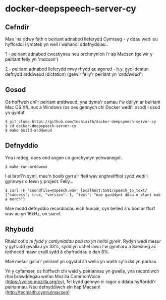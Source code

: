 # docker-deepspeech-server-cy

## Cefndir

Mae 'na ddwy fath o beiriant adnabod lleferydd Cymraeg - y ddau wedi eu hyfforddi i ymateb yn well i wahanol ddefnyddiau..

 1 - peiriant adnabod cwestiynau neu orchmynion i'r ap Macsen (gelwir y peiriant felly yn '*macsen*')
 
 2 - peiriant adnabod lleferydd mwy rhydd ac agored - h.y. gyd-destun defnydd arddweud (dictation) (gelwir felly'r peiriant yn '*arddweud*')
 
 
## Gosod

Os hoffwch chi'r peiriant arddweud, yna dyma'r camau i'w ddilyn ar beiriant Mac OS X/Linux a Windows (os oes gennych chi Docker wedi'i osod) i osod yn gyntaf

 
```
$ git clone https://github.com/techiaith/docker-deepspeech-server-cy
$ cd docker-deepspeech-server-cy
$ make build-arddweud
```

## Defnyddio

Yna i redeg, does ond angen un gorchymyn ychwanegol..

```
$ make run-arddweud
```

I ei brofi'n syml, mae'n bosib gyrru'r ffeil wav enghreifftiol sydd wedi'i gynnwys o fewn y project. Felly...

``` 
$ curl -F 'soundfile=@speech.wav' localhost:5501/speech_to_text/
{"success": true, "version": 1, "text": "mae ganddynt ddau o blant mab a merch"}
```

Mae modd defnyddio recordiadau eich hunain, cyn belled â'u bod ar ffurf wav ac yn 16kHz, un sianel. 

## Rhybudd

Rhaid cofio *ni fydd y canlyniadau pob tro yn hollol gywir*. Rydyn wedi mesur y gyfradd gwallau yn 33%, sydd yn uchel iawn i'w gymharu â Saesneg ac ieithoedd mawr eraill sydd â chyfraddau o dan 8%. 

Mae mesur gallu'r peiriant yn ogystal â'i wella yn waith sy'n dal yn parhau. 

Yn y cyfamser, os hoffwch chi weld y peiriannau yn gwella, yna recordiwch rhai brawddegau wefan Mozilla CommonVoice (https://voice.mozilla.org/cy), fel bydd gennyn ni ragor o ddata hyfforddi'r peiriannau. 
Neu defnyddiwch ein hap Macsen! (http://techiaith.cymru/macsen)


